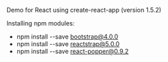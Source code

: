 Demo for React using create-react-app (version 1.5.2)

Installing npm modules:

- npm install --save bootstrap@4.0.0
- npm install --save reactstrap@5.0.0
- npm install --save react-popper@0.9.2